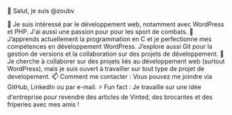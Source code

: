 👋 Salut, je suis @zoubv

👀 Je suis intéressé par le développement web, notamment avec WordPress et PHP. J'ai aussi une passion pour pour les sport de combats.
🌱 J’apprends actuellement la programmation en C et je perfectionne mes compétences en développement WordPress. J’explore aussi Git pour la gestion de versions et la collaboration sur des projets de développement.
💞️ Je cherche à collaborer sur des projets liés au développement web (surtout WordPress), mais je suis ouvert à travailler sur tout type de projet de developement.
📫 Comment me contacter : Vous pouvez me joindre via GitHub, LinkedIn ou par e-mail.
⚡ Fun fact : Je travaille sur une idée d'entreprise pour revendre des articles de Vinted, des brocantes et des friperies avec mes amis !

<!---
zoubv/zoubv is a ✨ special ✨ repository because its `README.md` (this file) appears on your GitHub profile.
You can click the Preview link to take a look at your changes.
--->
